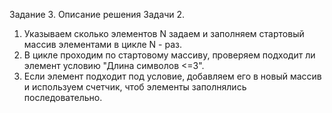 Задание 3.
Описание решения Задачи 2.
1. Указываем сколько элементов N задаем и заполняем стартовый массив элементами в цикле N - раз.
2. В цикле проходим по стартовому массиву, проверяем подходит ли элемент условию "Длина символов <=3".
3. Если элемент подходит под условие, добавляем его в новый массив и используем счетчик, чтоб элементы заполнялись последовательно.
